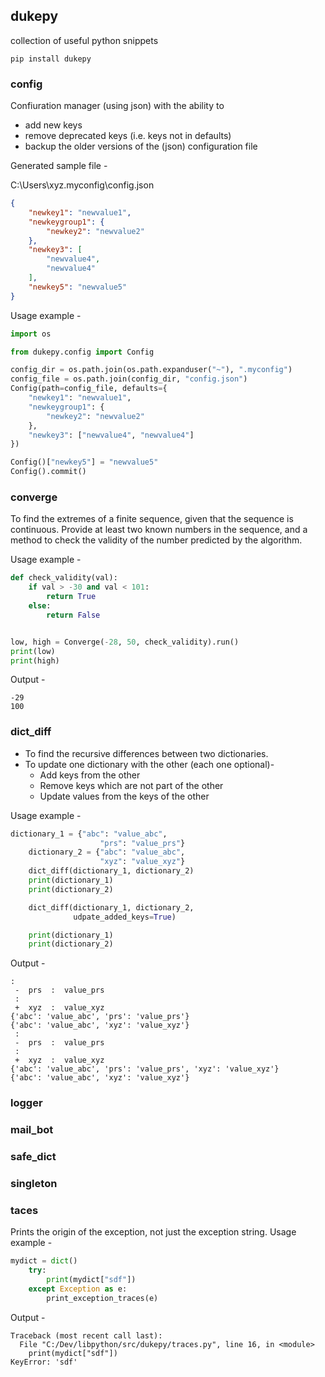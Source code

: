 ## dukepy
collection of useful python snippets

`pip install dukepy`

### config
Confiuration manager (using json) with the ability to 
* add new keys
* remove deprecated keys (i.e. keys not in defaults)
* backup the older versions of the (json) configuration file

Generated sample file -

C:\Users\xyz\.myconfig\config.json
```json
{
    "newkey1": "newvalue1",
    "newkeygroup1": {
        "newkey2": "newvalue2"
    },
    "newkey3": [
        "newvalue4",
        "newvalue4"
    ],
    "newkey5": "newvalue5"
}
```

Usage example -
```python
import os

from dukepy.config import Config

config_dir = os.path.join(os.path.expanduser("~"), ".myconfig")
config_file = os.path.join(config_dir, "config.json")
Config(path=config_file, defaults={
    "newkey1": "newvalue1",
    "newkeygroup1": {
        "newkey2": "newvalue2"
    },
    "newkey3": ["newvalue4", "newvalue4"]
})

Config()["newkey5"] = "newvalue5"
Config().commit()
```

### converge
To find the extremes of a finite sequence, given that the sequence is continuous.
Provide at least two known numbers in the sequence,
and a method to check the validity of the number predicted by the algorithm.

Usage example -
```python
def check_validity(val):
    if val > -30 and val < 101:
        return True
    else:
        return False


low, high = Converge(-28, 50, check_validity).run()
print(low)
print(high)
```

Output -
```
-29
100
```

### dict_diff
* To find the recursive differences between two dictionaries.
* To update one dictionary with the other (each one optional)-
  * Add keys from the other
  * Remove keys which are not part of the other
  * Update values from the keys of the other

Usage example -
```python
dictionary_1 = {"abc": "value_abc",
                    "prs": "value_prs"}
    dictionary_2 = {"abc": "value_abc",
                    "xyz": "value_xyz"}
    dict_diff(dictionary_1, dictionary_2)
    print(dictionary_1)
    print(dictionary_2)

    dict_diff(dictionary_1, dictionary_2,
              udpate_added_keys=True)

    print(dictionary_1)
    print(dictionary_2)
```

Output -
```
:
 -  prs  :  value_prs
 :
 +  xyz  :  value_xyz
{'abc': 'value_abc', 'prs': 'value_prs'}
{'abc': 'value_abc', 'xyz': 'value_xyz'}
 :
 -  prs  :  value_prs
 :
 +  xyz  :  value_xyz
{'abc': 'value_abc', 'prs': 'value_prs', 'xyz': 'value_xyz'}
{'abc': 'value_abc', 'xyz': 'value_xyz'}
```
### logger
### mail_bot
### safe_dict
### singleton
### taces
Prints the origin of the exception, not just the exception string.
Usage example -
```python
mydict = dict()
    try:
        print(mydict["sdf"])
    except Exception as e:
        print_exception_traces(e)
```

Output -
```
Traceback (most recent call last):
  File "C:/Dev/libpython/src/dukepy/traces.py", line 16, in <module>
    print(mydict["sdf"])
KeyError: 'sdf'
```
